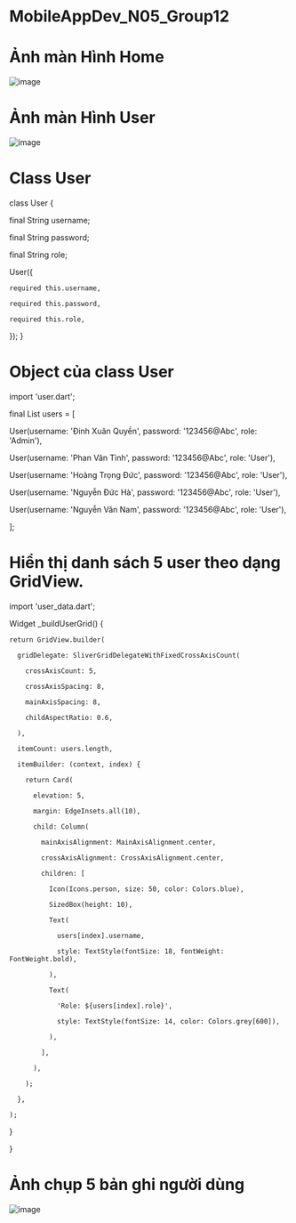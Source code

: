# MobileAppDev_N05_Group12
# Ảnh màn Hình Home 

![image](https://github.com/user-attachments/assets/d9258553-e88c-4bde-8b59-d28678ecad2a)


# Ảnh màn Hình User

![image](https://github.com/user-attachments/assets/cd7b5269-0c1d-4f2e-9149-b50aa344dc4f)


# Class User
class User {

  final String username;
  
  final String password;
  
  final String role;
  

  User({
  
    required this.username,
    
    required this.password,
    
    required this.role,
    
  });
}

# Object của class User 
import 'user.dart';

final List<User> users = [

  User(username: 'Đinh Xuân Quyền', password: '123456@Abc', role: 'Admin'),
  
  User(username: 'Phan Văn Tình', password: '123456@Abc', role: 'User'),
  
  User(username: 'Hoàng Trọng Đức', password: '123456@Abc', role: 'User'),
  
  User(username: 'Nguyễn Đức Hà', password: '123456@Abc', role: 'User'),
  
  User(username: 'Nguyễn Văn Nam', password: '123456@Abc', role: 'User'),
  
];

# Hiển thị danh sách 5 user theo dạng GridView.
import 'user_data.dart';

 Widget _buildUserGrid() {
 
    return GridView.builder(
    
      gridDelegate: SliverGridDelegateWithFixedCrossAxisCount(
      
        crossAxisCount: 5,
        
        crossAxisSpacing: 8,
        
        mainAxisSpacing: 8,
        
        childAspectRatio: 0.6,
        
      ),
      
      itemCount: users.length,
      
      itemBuilder: (context, index) {
      
        return Card(
        
          elevation: 5,
          
          margin: EdgeInsets.all(10),
          
          child: Column(
          
            mainAxisAlignment: MainAxisAlignment.center,
            
            crossAxisAlignment: CrossAxisAlignment.center,
            
            children: [
            
              Icon(Icons.person, size: 50, color: Colors.blue),
              
              SizedBox(height: 10),
              
              Text(
              
                users[index].username,
                
                style: TextStyle(fontSize: 18, fontWeight: FontWeight.bold),
                
              ),
              
              Text(
              
                'Role: ${users[index].role}',
                
                style: TextStyle(fontSize: 14, color: Colors.grey[600]),
                
              ),
              
            ],
            
          ),
          
        );
        
      },
      
    );
    
  }
  
}


# Ảnh chụp 5 bản ghi người dùng 
![image](https://github.com/user-attachments/assets/88e9226b-affd-4a49-b711-c66dd685e319)
